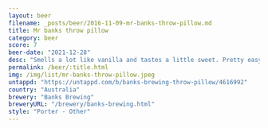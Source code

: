 ```yaml
---
layout: beer
filename: _posts/beer/2016-11-09-mr-banks-throw-pillow.md
title: Mr banks throw pillow
category: beer
score: 7
beer-date: "2021-12-28"
desc: "Smells a lot like vanilla and tastes a little sweet. Pretty easy to drink but not exciting"
permalink: /beer/:title.html
img: /img/list/mr-banks-throw-pillow.jpeg
untappd: "https://untappd.com/b/banks-brewing-throw-pillow/4616992"
country: "Australia"
brewery: "Banks Brewing"
breweryURL: "/brewery/banks-brewing.html"
style: "Porter - Other"
---
```


